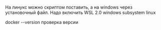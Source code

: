 На линукс можно скриптом поставить, а на windows через установочный файл. Надо включить WSL 2.0 windows subsystem linux 

docker --version проверка версии

